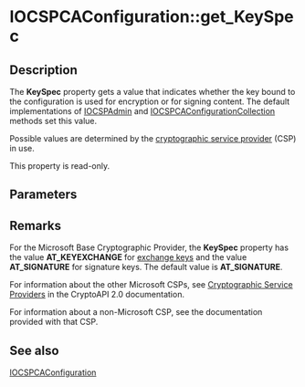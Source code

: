 # IOCSPCAConfiguration::get_KeySpec

## Description

The **KeySpec** property gets a value that indicates whether the key bound to the configuration is used for encryption or for signing content. The default implementations of [IOCSPAdmin](https://learn.microsoft.com/windows/desktop/api/certadm/nn-certadm-iocspadmin) and [IOCSPCAConfigurationCollection](https://learn.microsoft.com/windows/desktop/api/certadm/nn-certadm-iocspcaconfigurationcollection) methods set this value.

 Possible values are determined by the [cryptographic service provider](https://learn.microsoft.com/windows/desktop/SecGloss/c-gly) (CSP) in use.

This property is read-only.

## Parameters

## Remarks

For the Microsoft Base Cryptographic Provider, the **KeySpec** property has the value **AT_KEYEXCHANGE** for [exchange keys](https://learn.microsoft.com/windows/desktop/SecGloss/e-gly) and the value **AT_SIGNATURE** for signature keys. The default value is **AT_SIGNATURE**.

For information about the other Microsoft CSPs, see
[Cryptographic Service Providers](https://learn.microsoft.com/windows/desktop/SecCrypto/cryptographic-service-providers) in the CryptoAPI 2.0 documentation.

For information about a non-Microsoft CSP, see the documentation provided with that CSP.

## See also

[IOCSPCAConfiguration](https://learn.microsoft.com/windows/desktop/api/certadm/nn-certadm-iocspcaconfiguration)